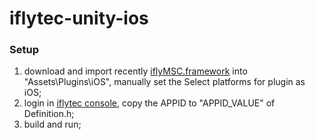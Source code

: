 # iflytec-unity-ios

### Setup
1. download and import recently [iflyMSC.framework](https://www.xfyun.cn/sdk/dispatcher) into "Assets\Plugins\iOS", manually set the Select platforms for plugin as iOS;
2. login in [iflytec console](https://www.xfyun.cn/), copy the APPID to "APPID_VALUE" of Definition.h;
3. build and run;
